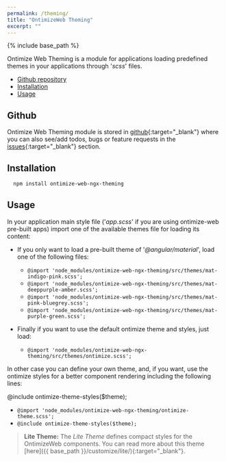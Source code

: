 ```yaml
---
permalink: /theming/
title: "OntimizeWeb Theming"
excerpt: ""
---
```


{% include base_path %}

Ontimize Web Theming is a module for applications loading predefined themes in your applications through '*scss*' files.

* [Github repository](#github)
* [Installation](#installation)
* [Usage](#usage)

## Github

Ontimize Web Theming module is stored in [github](https://github.com/OntimizeWeb/ontimize-web-ngx-theming){:target="_blank"} where you can also see/add todos, bugs or feature requests in the [issues](https://github.com/OntimizeWeb/ontimize-web-ngx-theming/issues){:target="_blank"} section.


## Installation

```bash
  npm install ontimize-web-ngx-theming
```

## Usage

In your application main style file ('*app.scss*' if you are using ontimize-web pre-built apps) import one of the available themes file for loading its content:

* If you only want to load a pre-built theme of '*@angular/material*', load one of the following files:

  * `@import 'node_modules/ontimize-web-ngx-theming/src/themes/mat-indigo-pink.scss';`
  * `@import 'node_modules/ontimize-web-ngx-theming/src/themes/mat-deeppurple-amber.scss';`
  * `@import 'node_modules/ontimize-web-ngx-theming/src/themes/mat-pink-bluegrey.scss';`
  * `@import 'node_modules/ontimize-web-ngx-theming/src/themes/mat-purple-green.scss';`

* Finally if you want to use the default ontimize theme and styles, just load:

    * `@import 'node_modules/ontimize-web-ngx-theming/src/themes/ontimize.scss';`

In other case you can define your own theme, and, if you want, use the ontimize styles for a better component rendering including the following lines:

@include ontimize-theme-styles($theme);
  * `@import 'node_modules/ontimize-web-ngx-theming/ontimize-theme.scss';`
  * `@include ontimize-theme-styles($theme);`

> **Lite Theme:** The *Lite Theme* defines compact styles for the OntimizeWeb components. You can read more about this theme [here]({{ base_path }}/customize/lite/){:target="_blank"}.
